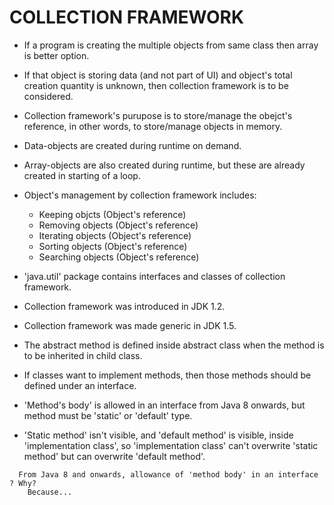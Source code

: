# COLLECTION FRAMEWORK

+ If a program is creating the multiple objects from same class then array is better option.
+ If that object is storing data (and not part of UI) and object's total creation quantity is unknown, then collection framework is to be considered.
+ Collection framework's purupose is to store/manage the obejct's reference, in other words, to store/manage objects in memory.
+ Data-objects are created during runtime on demand.
+ Array-objects are also created during runtime, but these are already created in starting of a loop.

+ Object's management by collection framework includes:
  + Keeping objcts (Object's reference)
  + Removing objects (Object's reference)
  + Iterating objects (Object's reference)
  + Sorting objects (Object's reference)
  + Searching objects (Object's reference)

+ 'java.util' package contains interfaces and classes of collection framework.
+ Collection framework was introduced in JDK 1.2.
+ Collection framework was made generic in JDK 1.5.
+ The abstract method is defined inside abstract class when the method is to be inherited in child class.
+ If classes want to implement methods, then those methods should be defined under an interface.
+ 'Method's body' is allowed in an interface from Java 8 onwards, but method must be 'static' or 'default' type.
+ 'Static method' isn't visible, and 'default method' is visible, inside 'implementation class', so 'implementation class' can't overwrite 'static method' but can overwrite 'default method'.

```
  From Java 8 and onwards, allowance of 'method body' in an interface ? Why?
    Because...
```
